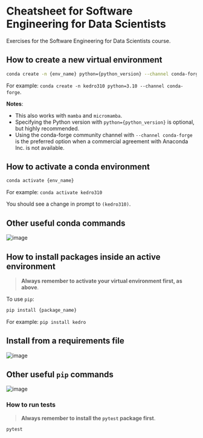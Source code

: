 # Cheatsheet for Software Engineering for Data Scientists

Exercises for the Software Engineering for Data Scientists course.

## How to create a new virtual environment

```bash
conda create -n {env_name} python={python_version} --channel conda-forge
```

For example: `conda create -n kedro310 python=3.10 --channel conda-forge`.

**Notes**:

- This also works with `mamba` and `micromamba`.
- Specifying the Python version with `python={python_version}` is optional, but highly recommended.
- Using the conda-forge community channel with `--channel conda-forge` is the preferred option when a commercial agreement with Anaconda Inc. is not available.

## How to activate a conda environment

```bash
conda activate {env_name}
```

For example: `conda activate kedro310`

You should see a change in prompt to `(kedro310)`.

## Other useful conda commands
![image](https://user-images.githubusercontent.com/5180475/225661321-185a93b2-ab23-463b-90da-d53948b95c6b.png)


## How to install packages inside an active environment

> **Always remember to activate your virtual environment first, as above**.

To use `pip`:

```bash
pip install {package_name}
```

For example: `pip install kedro`

## Install from a requirements file
![image](https://user-images.githubusercontent.com/5180475/225661177-3cf580d1-37d7-466a-b3b7-9789c6382071.png)

## Other useful `pip` commands
![image](https://user-images.githubusercontent.com/5180475/225661004-4f2492a0-3697-4694-accc-41887bef1cfd.png)

### How to run tests

> **Always remember to install the `pytest` package first**.

```bash
pytest
```


